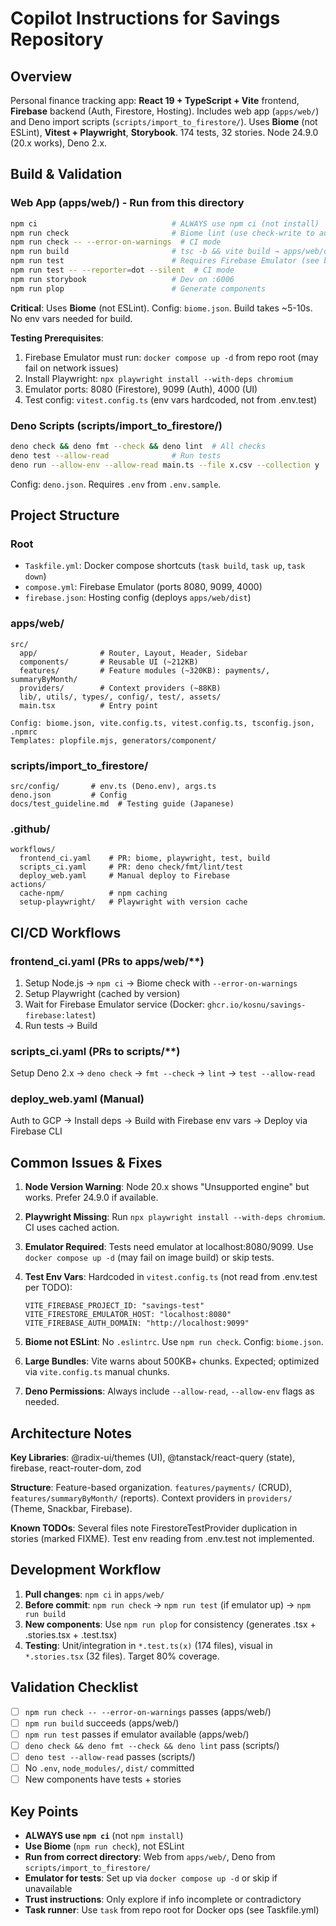 # Copilot Instructions for Savings Repository

## Overview
Personal finance tracking app: **React 19 + TypeScript + Vite** frontend, **Firebase** backend (Auth, Firestore, Hosting). Includes web app (`apps/web/`) and Deno import scripts (`scripts/import_to_firestore/`). Uses **Biome** (not ESLint), **Vitest + Playwright**, **Storybook**. 174 tests, 32 stories. Node 24.9.0 (20.x works), Deno 2.x.

## Build & Validation

### Web App (apps/web/) - Run from this directory
```bash
npm ci                              # ALWAYS use npm ci (not install)
npm run check                       # Biome lint (use check-write to auto-fix)
npm run check -- --error-on-warnings  # CI mode
npm run build                       # tsc -b && vite build → apps/web/dist/
npm run test                        # Requires Firebase Emulator (see below)
npm run test -- --reporter=dot --silent  # CI mode
npm run storybook                   # Dev on :6006
npm run plop                        # Generate components
```

**Critical**: Uses **Biome** (not ESLint). Config: `biome.json`. Build takes ~5-10s. No env vars needed for build.

**Testing Prerequisites**:
1. Firebase Emulator must run: `docker compose up -d` from repo root (may fail on network issues)
2. Install Playwright: `npx playwright install --with-deps chromium`
3. Emulator ports: 8080 (Firestore), 9099 (Auth), 4000 (UI)
4. Test config: `vitest.config.ts` (env vars hardcoded, not from .env.test)

### Deno Scripts (scripts/import_to_firestore/)
```bash
deno check && deno fmt --check && deno lint  # All checks
deno test --allow-read              # Run tests
deno run --allow-env --allow-read main.ts --file x.csv --collection y
```
Config: `deno.json`. Requires `.env` from `.env.sample`.

## Project Structure

### Root
- `Taskfile.yml`: Docker compose shortcuts (`task build`, `task up`, `task down`)
- `compose.yml`: Firebase Emulator (ports 8080, 9099, 4000)
- `firebase.json`: Hosting config (deploys `apps/web/dist`)

### apps/web/
```
src/
  app/              # Router, Layout, Header, Sidebar
  components/       # Reusable UI (~212KB)
  features/         # Feature modules (~320KB): payments/, summaryByMonth/
  providers/        # Context providers (~88KB)
  lib/, utils/, types/, config/, test/, assets/
  main.tsx          # Entry point

Config: biome.json, vite.config.ts, vitest.config.ts, tsconfig.json, .npmrc
Templates: plopfile.mjs, generators/component/
```

### scripts/import_to_firestore/
```
src/config/       # env.ts (Deno.env), args.ts
deno.json         # Config
docs/test_guideline.md  # Testing guide (Japanese)
```

### .github/
```
workflows/
  frontend_ci.yaml    # PR: biome, playwright, test, build
  scripts_ci.yaml     # PR: deno check/fmt/lint/test
  deploy_web.yaml     # Manual deploy to Firebase
actions/
  cache-npm/          # npm caching
  setup-playwright/   # Playwright with version cache
```

## CI/CD Workflows

### frontend_ci.yaml (PRs to apps/web/**)
1. Setup Node.js → `npm ci` → Biome check with `--error-on-warnings`
2. Setup Playwright (cached by version)
3. Wait for Firebase Emulator service (Docker: `ghcr.io/kosnu/savings-firebase:latest`)
4. Run tests → Build

### scripts_ci.yaml (PRs to scripts/**)
Setup Deno 2.x → `deno check` → `fmt --check` → `lint` → `test --allow-read`

### deploy_web.yaml (Manual)
Auth to GCP → Install deps → Build with Firebase env vars → Deploy via Firebase CLI

## Common Issues & Fixes

1. **Node Version Warning**: Node 20.x shows "Unsupported engine" but works. Prefer 24.9.0 if available.

2. **Playwright Missing**: Run `npx playwright install --with-deps chromium`. CI uses cached action.

3. **Emulator Required**: Tests need emulator at localhost:8080/9099. Use `docker compose up -d` (may fail on image build) or skip tests.

4. **Test Env Vars**: Hardcoded in `vitest.config.ts` (not read from .env.test per TODO):
   ```
   VITE_FIREBASE_PROJECT_ID: "savings-test"
   VITE_FIRESTORE_EMULATOR_HOST: "localhost:8080"
   VITE_FIREBASE_AUTH_DOMAIN: "http://localhost:9099"
   ```

5. **Biome not ESLint**: No `.eslintrc`. Use `npm run check`. Config: `biome.json`.

6. **Large Bundles**: Vite warns about 500KB+ chunks. Expected; optimized via `vite.config.ts` manual chunks.

7. **Deno Permissions**: Always include `--allow-read`, `--allow-env` flags as needed.

## Architecture Notes

**Key Libraries**: @radix-ui/themes (UI), @tanstack/react-query (state), firebase, react-router-dom, zod

**Structure**: Feature-based organization. `features/payments/` (CRUD), `features/summaryByMonth/` (reports). Context providers in `providers/` (Theme, Snackbar, Firebase).

**Known TODOs**: Several files note FirestoreTestProvider duplication in stories (marked FIXME). Test env reading from .env.test not implemented.

## Development Workflow

1. **Pull changes**: `npm ci` in `apps/web/`
2. **Before commit**: `npm run check` → `npm run test` (if emulator up) → `npm run build`
3. **New components**: Use `npm run plop` for consistency (generates .tsx + .stories.tsx + .test.tsx)
4. **Testing**: Unit/integration in `*.test.ts(x)` (174 files), visual in `*.stories.tsx` (32 files). Target 80% coverage.

## Validation Checklist

- [ ] `npm run check -- --error-on-warnings` passes (apps/web/)
- [ ] `npm run build` succeeds (apps/web/)
- [ ] `npm run test` passes if emulator available (apps/web/)
- [ ] `deno check && deno fmt --check && deno lint` pass (scripts/)
- [ ] `deno test --allow-read` passes (scripts/)
- [ ] No `.env`, `node_modules/`, `dist/` committed
- [ ] New components have tests + stories

## Key Points

- **ALWAYS use `npm ci`** (not `npm install`)
- **Use Biome** (`npm run check`), not ESLint
- **Run from correct directory**: Web from `apps/web/`, Deno from `scripts/import_to_firestore/`
- **Emulator for tests**: Set up via `docker compose up -d` or skip if unavailable
- **Trust instructions**: Only explore if info incomplete or contradictory
- **Task runner**: Use `task` from repo root for Docker ops (see Taskfile.yml)
